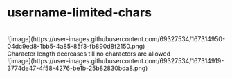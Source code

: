 # username-limited-chars
<br>
![image](https://user-images.githubusercontent.com/69327534/167314950-04dc9ed8-1bb5-4a85-85f3-fb890d8f2150.png)
<br>
Character length decreases till no characters are allowed
<br>
![image](https://user-images.githubusercontent.com/69327534/167314919-3774de47-4f58-4276-be1b-25b82830bda8.png)
